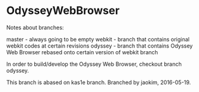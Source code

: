 # OdysseyWebBrowser

Notes about branches:

master  - always going to be empty
webkit  - branch that contains original webkit codes at certain revisions
odyssey - branch that contains Odyssey Web Browser rebased onto certain version of webkit branch

In order to build/develop the Odyssey Web Browser, checkout branch odyssey.

This branch is abased on kas1e branch. Branched by jaokim, 2016-05-19.

